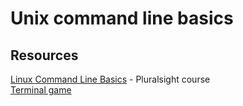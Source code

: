 # Unix command line basics  

## Resources

[Linux Command Line Basics](https://app.pluralsight.com/library/courses/linux-cli-fundamentals/table-of-contents) - Pluralsight course  
[Terminal game](http://www.mprat.org/Terminus/)
